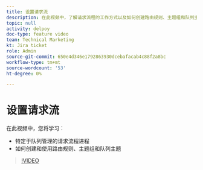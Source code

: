 ```yaml
---
title: 设置请求流
description: 在此视频中，了解请求流程的工作方式以及如何创建路由规则、主题组和队列主题。
topic: null
activity: delpoy
doc-type: feature video
team: Technical Marketing
kt: Jira ticket
role: Admin
source-git-commit: 650e4d346e1792863930dcebafacab4c88f2a8bc
workflow-type: tm+mt
source-wordcount: '53'
ht-degree: 0%

---
```


# 设置请求流

在此视频中，您将学习：

* 特定于队列管理的请求流程进程
* 如何创建和使用路由规则、主题组和队列主题

>[!VIDEO](https://video.tv.adobe.com/v/335222/?quality=12&learn=on)
